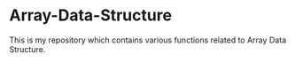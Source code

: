 # Array-Data-Structure
This is my repository which contains various functions related to Array Data Structure. 
